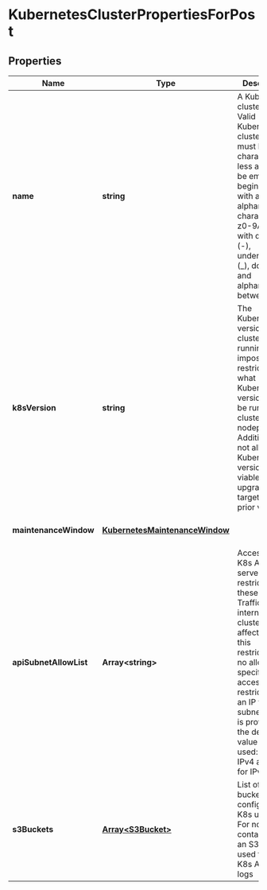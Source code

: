 # KubernetesClusterPropertiesForPost

## Properties
| Name | Type | Description | Notes |
| ------------ | ------------- | ------------- | ------------- |
| **name** | **string** | A Kubernetes cluster name. Valid Kubernetes cluster name must be 63 characters or less and must be empty or begin and end with an alphanumeric character ([a-z0-9A-Z]) with dashes (-), underscores (_), dots (.), and alphanumerics between. | [default to undefined] |
| **k8sVersion** | **string** | The Kubernetes version the cluster is running. This imposes restrictions on what Kubernetes versions can be run in a cluster\'s nodepools. Additionally, not all Kubernetes versions are viable upgrade targets for all prior versions. | [optional] [default to undefined] |
| **maintenanceWindow** | [**KubernetesMaintenanceWindow**](KubernetesMaintenanceWindow.md) |  | [optional] [default to undefined] |
| **apiSubnetAllowList** | **Array&lt;string&gt;** | Access to the K8s API server is restricted to these CIDRs. Traffic, internal to the cluster, is not affected by this restriction. If no allowlist is specified, access is not restricted. If an IP without subnet mask is provided, the default value will be used: 32 for IPv4 and 128 for IPv6. | [optional] [default to undefined] |
| **s3Buckets** | [**Array&lt;S3Bucket&gt;**](S3Bucket.md) | List of S3 bucket configured for K8s usage. For now it contains only an S3 bucket used to store K8s API audit logs | [optional] [default to undefined] |


